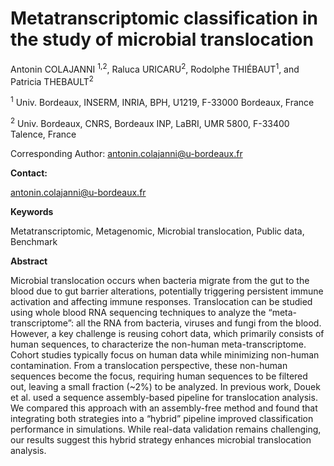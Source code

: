 # Metatranscriptomic classification in the study of microbial translocation

Antonin COLAJANNI <sup>1,2</sup>, Raluca URICARU<sup>2</sup>, Rodolphe THIÉBAUT<sup>1</sup>, and Patricia THEBAULT<sup>2</sup> 

<sup>1</sup> Univ. Bordeaux, INSERM, INRIA, BPH, U1219, F-33000 Bordeaux, France 

<sup>2</sup> Univ. Bordeaux, CNRS, Bordeaux INP, LaBRI, UMR 5800, F-33400 Talence, France

Corresponding Author: antonin.colajanni@u-bordeaux.fr 

**Contact:** 

antonin.colajanni@u-bordeaux.fr


**Keywords**

Metatranscriptomic, Metagenomic, Microbial translocation, Public data, Benchmark

**Abstract** 

Microbial translocation occurs when bacteria migrate from the gut to the blood due to gut barrier alterations, potentially triggering persistent immune activation and affecting immune responses. Translocation can be studied using whole blood RNA sequencing techniques to analyze the “meta-transcriptome”: all the RNA from bacteria, viruses and fungi from the blood. However, a key challenge is reusing cohort data, which primarily consists of human sequences, to characterize the non-human meta-transcriptome. Cohort studies typically focus on human data while minimizing non-human contamination. From a translocation perspective, these non-human sequences become the focus, requiring human sequences to be filtered out, leaving a small fraction (~2%) to be analyzed. In previous work, Douek et al. used a sequence assembly-based pipeline for translocation analysis. We compared this approach with an assembly-free method and found that integrating both strategies into a “hybrid” pipeline improved classification performance in simulations. While real-data validation remains challenging, our results suggest this hybrid strategy enhances microbial translocation analysis.
